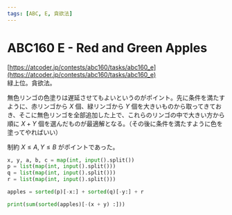```yaml
---
tags: [ABC, E, 貪欲法]
---
```


# ABC160 E - Red and Green Apples

[https://atcoder.jp/contests/abc160/tasks/abc160_e](https://atcoder.jp/contests/abc160/tasks/abc160_e)  
緑上位。貪欲法。

無色リンゴの色塗りは遅延させてもよいというのがポイント。先に条件を満たすように、赤リンゴから $X$ 個、緑リンゴから $Y$ 個を大きいものから取ってきておき、そこに無色リンゴを全部追加した上で、これらのリンゴの中で大きい方から順に $X+Y$ 個を選んだものが最適解となる。（その後に条件を満たすように色を塗ってやればいい）

制約 $X\le A, Y\le B$ がポイントであった。

```py
x, y, a, b, c = map(int, input().split())
p = list(map(int, input().split()))
q = list(map(int, input().split()))
r = list(map(int, input().split()))

apples = sorted(p)[-x:] + sorted(q)[-y:] + r

print(sum(sorted(apples)[-(x + y) :]))

```
